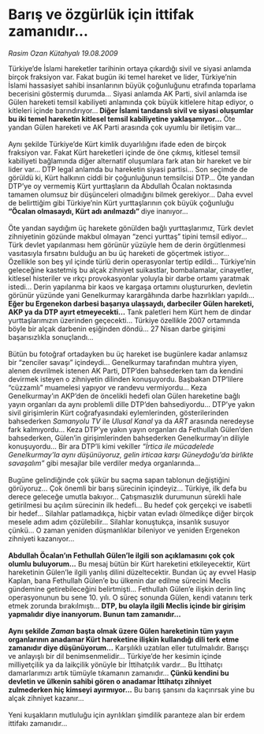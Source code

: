 # Barış ve özgürlük için ittifak zamanıdır...

*Rasim Ozan Kütahyalı 19.08.2009*

<div class="taraf_structure_2col_1zq">
<div class="margen_n">



 <p>Türkiye’de İslami hareketler tarihinin ortaya çıkardığı sivil ve siyasi anlamda birçok fraksiyon var. Fakat bugün iki temel hareket ve lider, Türkiye’nin İslami hassasiyet sahibi insanlarının büyük çoğunluğunu etrafında toparlama becerisini göstermiş durumda... Siyasi anlamda AK Parti, sivil anlamda ise Gülen hareketi temsil kabiliyeti anlamında çok büyük kitlelere hitap ediyor, o kitleleri içinde barındırıyor...<b> Diğer İslami tandanslı sivil ve siyasi oluşumlar bu iki temel hareketin kitlesel temsil kabiliyetine yaklaşamıyor...</b> Öte yandan Gülen hareketi ve AK Parti arasında çok uyumlu bir iletişim var... <br/><br/>Aynı şekilde Türkiye’de Kürt kimlik duyarlılığını ifade eden de birçok fraksiyon var. Fakat Kürt hareketleri içinde de öne çıkmış, kitlesel temsil kabiliyeti bağlamında diğer alternatif oluşumlara fark atan bir hareket ve bir lider var... DTP legal anlamda bu hareketin siyasi partisi... Son seçimde de görüldü ki, Kürt halkının ciddi bir çoğunluğunun temsilcisi DTP... Öte yandan DTP’ye oy vermemiş Kürt yurttaşların da Abdullah Öcalan noktasında tamamen olumsuz bir düşünceleri olmadığını bilmek gerekiyor... Daha evvel de belirttiğim gibi Türkiye’nin Kürt yurttaşlarının çok büyük çoğunluğu <b>“Öcalan olmasaydı, Kürt adı anılmazdı” </b>diye inanıyor... <br/><br/>Öte yandan saydığım üç harekete gönülden bağlı yurttaşlarımız, Türk devlet zihniyetinin gözünde makbul olmayan “zenci yurttaş” tipini temsil ediyor... Türk devlet yapılanması hem görünür yüzüyle hem de derin örgütlenmesi vasıtasıyla fırsatını bulduğu an bu üç hareketi de göçertmek istiyor... Özellikle son beş yıl içinde türlü derin operasyonlar tertip edildi... Türkiye’nin geleceğine kastetmiş bu alçak zihniyet suikastlar, bombalamalar, cinayetler, kitlesel histeriler ve ırkçı provokasyonlar yoluyla bir darbe ortamı yaratmak istedi... Derin yapılanma bir kaos ve kargaşa ortamını oluştururken, devletin görünür yüzünde yani Genelkurmay karargâhında darbe hazırlıkları yapıldı...<b> Eğer bu Ergenekon darbesi başarıya ulaşsaydı, darbeciler Gülen hareketi, AKP ya da DTP ayırt etmeyecekti...</b> Tank paletleri hem Kürt hem de dindar yurttaşlarımızın üzerinden geçecekti... Türkiye özellikle 2007 ortamında böyle bir alçak darbenin eşiğinden döndü... 27 Nisan darbe girişimi başarısızlıkla sonuçlandı... <br/><br/>Bütün bu fotoğraf ortadayken bu üç hareket ise bugünlere kadar anlamsız bir “zenciler savaşı” içindeydi... Genelkurmay tarafından muhtıra yiyen, alenen devrilmek istenen AK Parti, DTP’den bahsederken tam da kendini devirmek isteyen o zihniyetin dilinden konuşuyordu. Başbakan DTP’lilere “cüzzamlı” muamelesi yapıyor ve randevu vermiyordu... Keza Genelkurmay’ın AKP’den de öncelikli hedefi olan Gülen hareketine bağlı yayın organları da aynı problemli dille DTP’den bahsediyordu... DTP’ye yakın sivil girişimlerin Kürt coğrafyasındaki eylemlerinden, gösterilerinden bahsederken <i>Samanyolu TV</i> ile <i>Ulusal Kanal</i> ya da <i>ART</i> arasında neredeyse fark kalmıyordu... Keza DTP’ye yakın yayın organları da Fethullah Gülen’den bahsederken, Gülen’in girişimlerinden bahsederken Genelkurmay’ın diliyle konuşuyordu... Bir ara DTP’li kimi vekiller <i>“İrtica ile mücadelede Genelkurmay’la aynı düşünüyoruz, gelin irticaa karşı Güneydoğu’da birlikte savaşalım”</i> gibi mesajlar bile verdiler medya organlarında... <br/><br/>Bugüne gelindiğinde çok şükür bu saçma sapan tablonun değiştiğini görüyoruz... Çok önemli bir barış sürecinin içindeyiz... Türkiye, ilk defa bu derece geleceğe umutla bakıyor... Çatışmasızlık durumunun sürekli hale getirilmesi bu açılım sürecinin ilk hedefi... Bu hedef çok gerçekçi ve isabetli bir hedef... Silahlar patlamadıkça, hiçbir vatan evladı ölmedikçe diğer birçok mesele adım adım çözülebilir... Silahlar konuştukça, insanlık susuyor çünkü... O zaman yeniden düşmanlıklar bileniyor ve yeniden Ergenekon zihniyeti kazanıyor...<b> <br/><br/>Abdullah Öcalan’ın Fethullah Gülen’le ilgili son açıklamasını çok çok olumlu buluyorum...</b> Bu mesaj bütün bir Kürt hareketini etkileyecektir, Kürt hareketinin Gülen’le ilgili yanlış dilini düzeltecektir. Bundan üç ay evvel Hasip Kaplan, bana Fethullah Gülen’e bu ülkenin dar edilme sürecini Meclis gündemine getirebileceğini belirtmişti... Fethullah Gülen’e ilişkin derin linç operasyonunun bu sene 10. yılı. O süreç sonunda Gülen, kendi vatanını terk etmek zorunda bırakılmıştı...<b> DTP, bu olayla ilgili Meclis içinde bir girişim yapmalıdır diye inanıyorum. Bunun tam zamanıdır... <br/><br/>Aynı şekilde <i>Zaman</i> başta olmak üzere Gülen hareketinin tüm yayın organlarının anadamar Kürt hareketine ilişkin kullandığı dili terk etme zamanıdır diye düşünüyorum...</b> Karşılıklı uzatılan eller tutulmalıdır. Barışçı ve anlayışlı bir dil benimsenmelidir... Türkiye’de her kesimin içinde milliyetçilik ya da laikçilik yönüyle bir İttihatçılık vardır... Bu İttihatçı damarlarımızı artık tümüyle tıkamanın zamanıdır...<b> Çünkü kendini bu devletin ve ülkenin sahibi gören o anadamar İttihatçı zihniyet zulmederken hiç kimseyi ayırmıyor...</b> Bu barış şansını da kaçırırsak yine bu alçak zihniyet kazanır... <br/><br/>Yeni kuşakların mutluluğu için ayrılıkları şimdilik paranteze alan bir erdem ittifakı zamanıdır...</p>
<br/>
<br/>
<br/>



<br/>


<div id="taraf_not">
</div>

</div>


</div>
